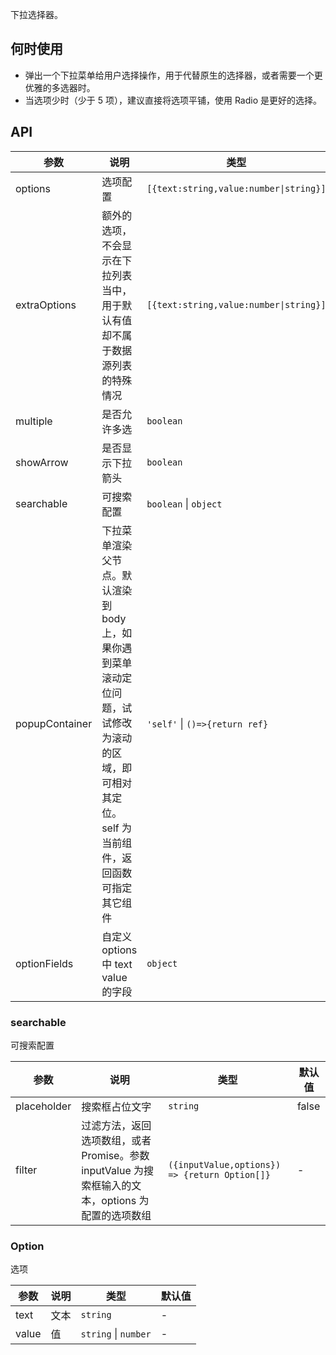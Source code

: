 下拉选择器。

## 何时使用

- 弹出一个下拉菜单给用户选择操作，用于代替原生的选择器，或者需要一个更优雅的多选器时。
- 当选项少时（少于 5 项），建议直接将选项平铺，使用 Radio 是更好的选择。

## API

| 参数 | 说明 | 类型 | 默认值 |
| --- | --- | --- | --- |
| options | 选项配置 | `[{text:string,value:number\|string}]` | - |
| extraOptions | 额外的选项，不会显示在下拉列表当中，用于默认有值却不属于数据源列表的特殊情况 | `[{text:string,value:number\|string}]` | - |
| multiple | 是否允许多选 | `boolean` | false |
| showArrow | 是否显示下拉箭头 | `boolean` | true |
| searchable | 可搜索配置 | `boolean` \| `object` | - |
| popupContainer | 下拉菜单渲染父节点。默认渲染到 body 上，如果你遇到菜单滚动定位问题，试试修改为滚动的区域，即可相对其定位。self 为当前组件，返回函数可指定其它组件 | `'self'` \| `()=>{return ref}` | `body` |
| optionFields | 自定义 options 中 text value 的字段 | `object` | `{ text: text, value: value, }` |

### searchable

可搜索配置

| 参数 | 说明 | 类型 | 默认值 |
| --- | --- | --- | --- |
| placeholder | 搜索框占位文字 | `string` | false |
| filter | 过滤方法，返回选项数组，或者 Promise。参数 inputValue 为搜索框输入的文本，options 为配置的选项数组 | `({inputValue,options}) => {return Option[]}` | - |

### Option

选项

| 参数  | 说明 | 类型                 | 默认值 |
| ----- | ---- | -------------------- | ------ |
| text  | 文本 | `string`             | -      |
| value | 值   | `string` \| `number` | -      |
